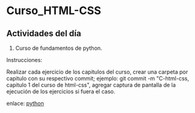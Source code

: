 # Curso_HTML-CSS
## Actividades del día

1. Curso de fundamentos de python.

Instrucciones:
  
  Realizar cada ejercicio de los capitulos del curso, crear una carpeta por capitulo con su respectivo commit; ejemplo: git commit -m "C-html-css, capitulo 1 del curso de html-css",
  agregar captura de pantalla de la ejecución de los  ejercicios si fuera el caso.

enlace: [python]('https://drive.google.com/drive/folders/1gmSv90NfYC9JRmcSZcfRZOay64QV7vxn?usp=sharing')
